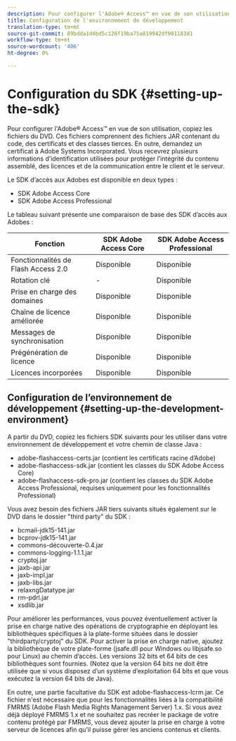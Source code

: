 ```yaml
---
description: Pour configurer l'Adobe® Access™ en vue de son utilisation, copiez les fichiers du DVD. Ces fichiers comprennent des fichiers JAR contenant du code, des certificats et des classes tierces. En outre, demandez un certificat à Adobe Systems Incorporated. Vous recevrez plusieurs informations d’identification utilisées pour protéger l’intégrité du contenu assemblé, des licences et de la communication entre le client et le serveur.
title: Configuration de l'environnement de développement
translation-type: tm+mt
source-git-commit: 89bdda1d4bd5c126f19ba75a819942df901183d1
workflow-type: tm+mt
source-wordcount: '406'
ht-degree: 0%

---
```



# Configuration du SDK {#setting-up-the-sdk}

Pour configurer l&#39;Adobe® Access™ en vue de son utilisation, copiez les fichiers du DVD. Ces fichiers comprennent des fichiers JAR contenant du code, des certificats et des classes tierces. En outre, demandez un certificat à Adobe Systems Incorporated. Vous recevrez plusieurs informations d’identification utilisées pour protéger l’intégrité du contenu assemblé, des licences et de la communication entre le client et le serveur.

Le SDK d’accès aux Adobes est disponible en deux types :
* SDK Adobe Access Core
* SDK Adobe Access Professional

Le tableau suivant présente une comparaison de base des SDK d’accès aux Adobes :

| Fonction | SDK Adobe Access Core | SDK Adobe Access Professional |
|---|---|---|
| Fonctionnalités de Flash Access 2.0 | Disponible | Disponible |
| Rotation clé | - | Disponible |
| Prise en charge des domaines | Disponible | Disponible |
| Chaîne de licence améliorée | Disponible | Disponible |
| Messages de synchronisation | Disponible | Disponible |
| Prégénération de licence | Disponible | Disponible |
| Licences incorporées | Disponible | Disponible |

## Configuration de l’environnement de développement {#setting-up-the-development-environment}

A partir du DVD, copiez les fichiers SDK suivants pour les utiliser dans votre environnement de développement et votre chemin de classe Java :

* adobe-flashaccess-certs.jar (contient les certificats racine d’Adobe)
* adobe-flashaccess-sdk.jar (contient les classes du SDK Adobe Access Core)
* adobe-flashaccess-sdk-pro.jar (contient les classes du SDK Adobe Access Professional, requises uniquement pour les fonctionnalités Professional)

Vous avez besoin des fichiers JAR tiers suivants situés également sur le DVD dans le dossier &quot;third party&quot; du SDK :

* bcmail-jdk15-141.jar
* bcprov-jdk15-141.jar
* commons-découverte-0.4.jar
* commons-logging-1.1.1.jar
* cryptoj.jar
* jaxb-api.jar
* jaxb-impl.jar
* jaxb-libs.jar
* relaxngDatatype.jar
* rm-pdrl.jar
* xsdlib.jar

Pour améliorer les performances, vous pouvez éventuellement activer la prise en charge native des opérations de cryptographie en déployant les bibliothèques spécifiques à la plate-forme situées dans le dossier &quot;thirdparty/cryptoj&quot; du SDK. Pour activer la prise en charge native, ajoutez la bibliothèque de votre plate-forme (jsafe.dll pour Windows ou libjsafe.so pour Linux) au chemin d’accès. Les versions 32 bits et 64 bits de ces bibliothèques sont fournies. (Notez que la version 64 bits ne doit être utilisée que si vous disposez d’un système d’exploitation 64 bits et que vous exécutez la version 64 bits de Java).

En outre, une partie facultative du SDK est adobe-flashaccess-lcrm.jar. Ce fichier n&#39;est nécessaire que pour les fonctionnalités liées à la compatibilité FMRMS (Adobe Flash Media Rights Management Server) 1.x. Si vous avez déjà déployé FMRMS 1.x et ne souhaitez pas recréer le package de votre contenu protégé par FMRMS, vous devez ajouter la prise en charge à votre serveur de licences afin qu’il puisse gérer les anciens contenus et clients.
